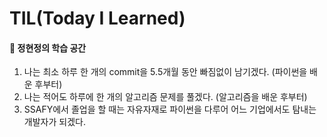 # TIL(Today I Learned)

#### 🥰 정현정의 학습 공간

1. 나는 최소 하루 한 개의 commit을 5.5개월 동안 빠짐없이 남기겠다. (파이썬을 배운 후부터)
2. 나는 적어도 하루에 한 개의 알고리즘 문제를 풀겠다. (알고리즘을 배운 후부터)
3. SSAFY에서 졸업을 할 때는 자유자재로 파이썬을 다루어 어느 기업에서도 탐내는 개발자가 되겠다.

